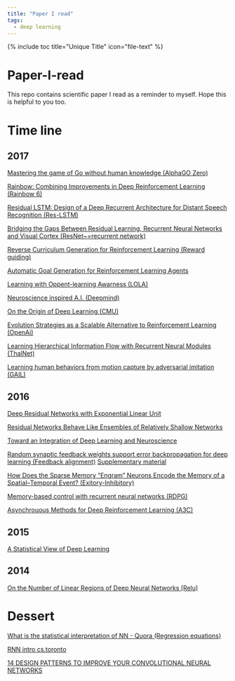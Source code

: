 ```yaml
---
title: "Paper I read"
tags:
  - deep learning
---
```


{% include toc title="Unique Title" icon="file-text" %}

# Paper-I-read
This repo contains scientific paper I read as a reminder to myself. Hope this is helpful to you too.

# Time line

## 2017

[Mastering the game of Go without human knowledge (AlphaGO Zero)](https://www.nature.com/articles/nature24270.epdf?author_access_token=VJXbVjaSHxFoctQQ4p2k4tRgN0jAjWel9jnR3ZoTv0PVW4gB86EEpGqTRDtpIz-2rmo8-KG06gqVobU5NSCFeHILHcVFUeMsbvwS-lxjqQGg98faovwjxeTUgZAUMnRQ)

[Rainbow: Combining Improvements in Deep Reinforcement Learning (Rainbow 6)](https://yhyu13.github.io/DeepMind-Rainbow/)

[Residual LSTM: Design of a Deep Recurrent Architecture for Distant Speech
Recognition (Res-LSTM)](https://arxiv.org/pdf/1701.03360.pdf)

[Bridging the Gaps Between Residual Learning,
Recurrent Neural Networks and Visual Cortex (ResNet~=recurrent network)](https://arxiv.org/pdf/1604.03640.pdf)

[Reverse Curriculum Generation for Reinforcement Learning (Reward guiding)](https://arxiv.org/pdf/1707.05300.pdf)

[Automatic Goal Generation for Reinforcement Learning Agents](https://arxiv.org/pdf/1705.06366.pdf)

[Learning with Oppent-learning Awarness (LOLA)](https://arxiv.org/pdf/1709.04326.pdf)

[Neuroscience inspired A.I. (Deepmind)](http://www.cell.com/neuron/abstract/S0896-6273(17)30509-3)

[On the Origin of Deep Learning (CMU)](https://arxiv.org/pdf/1702.07800.pdf)

[Evolution Strategies as a
Scalable Alternative to Reinforcement Learning (OpenAi)](https://arxiv.org/pdf/1703.03864.pdf)

[Learning Hierarchical Information Flow with Recurrent Neural Modules (ThalNet)](https://pdfs.semanticscholar.org/76d1/9efb925b33e67d93c94a9cab242889186485.pdf)

[Learning human behaviors from motion capture by adversarial imitation (GAIL)](https://arxiv.org/pdf/1707.02201.pdf)

## 2016

[Deep Residual Networks with Exponential Linear Unit](https://arxiv.org/pdf/1604.04112.pdf)

[Residual Networks Behave Like Ensembles of
Relatively Shallow Networks](https://arxiv.org/pdf/1605.06431.pdf)

[Toward an Integration of Deep Learning and Neuroscience](http://journal.frontiersin.org/article/10.3389/fncom.2016.00094/full)

[Random synaptic feedback weights support error backpropagation for deep learning (Feedback alignment)](https://www.nature.com/articles/ncomms13276#s1)
[Supplementary material](https://images.nature.com/original/nature-assets/ncomms/2016/161108/ncomms13276/extref/ncomms13276-s1.pdf)

[How Does the Sparse Memory “Engram” Neurons Encode the Memory of a Spatial–Temporal Event? (Exitory-Inhibitory)](https://www.frontiersin.org/articles/10.3389/fncir.2016.00061/full)

[Memory-based control with recurrent neural networks (RDPG)](http://rll.berkeley.edu/deeprlworkshop/papers/rdpg.pdf)

[Asynchrouous Methods for Deep Reinforcement Learning (A3C)](https://arxiv.org/pdf/1602.01783.pdf)

## 2015

[A Statistical View of Deep Learning](http://blog.shakirm.com/wp-content/uploads/2015/07/SVDL.pdf)

## 2014

[On the Number of Linear Regions of Deep Neural Networks (Relu)](https://arxiv.org/pdf/1402.1869.pdf)

# Dessert 
[What is the statistical interpretation of NN - Quora (Regression equations)](https://www.quora.com/What-is-a-statistical-interpretation-of-neural-networks)

[RNN intro cs.toronto](http://www.cs.toronto.edu/~urtasun/courses/CSC2541_Winter17/RNN.pdf)

[14 DESIGN PATTERNS TO IMPROVE YOUR CONVOLUTIONAL NEURAL NETWORKS](https://www.topbots.com/14-design-patterns-improve-convolutional-neural-network-cnn-architecture/)
